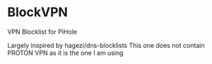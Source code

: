# BlockVPN
VPN Blocklist for PiHole

Largely inspired by hagezi/dns-blocklists
This one does not contain PROTON VPN as it is the one I am using
